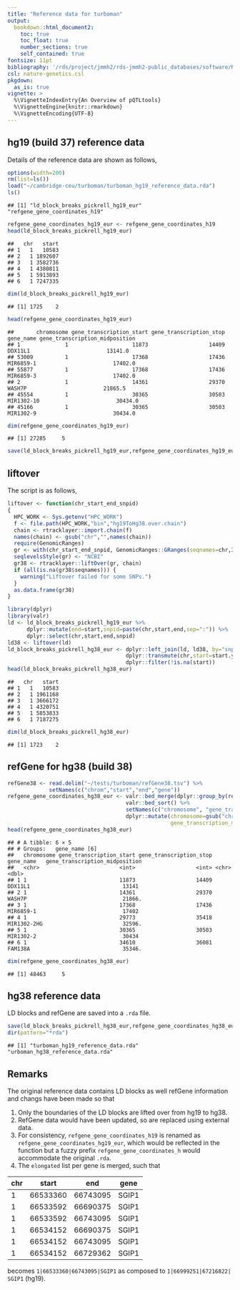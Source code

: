 ```yaml
---
title: "Reference data for turboman"
output:
  bookdown::html_document2:
    toc: true
    toc_float: true
    number_sections: true
    self_contained: true
fontsize: 11pt
bibliography: '/rds/project/jmmh2/rds-jmmh2-public_databases/software/R/pQTLtools/REFERENCES.bib'
csl: nature-genetics.csl
pkgdown:
  as_is: true
vignette: >
  %\VignetteIndexEntry{An Overview of pQTLtools}
  %\VignetteEngine{knitr::rmarkdown}
  %\VignetteEncoding{UTF-8}
---
```


## hg19 (build 37) reference data

Details of the reference data are shown as follows,


```r
options(width=200)
rm(list=ls())
load("~/cambridge-ceu/turboman/turboman_hg19_reference_data.rda")
ls()
```

```
## [1] "ld_block_breaks_pickrell_hg19_eur" "refgene_gene_coordinates_h19"
```

```r
refgene_gene_coordinates_hg19_eur <- refgene_gene_coordinates_h19
head(ld_block_breaks_pickrell_hg19_eur)
```

```
##   chr   start
## 1   1   10583
## 2   1 1892607
## 3   1 3582736
## 4   1 4380811
## 5   1 5913893
## 6   1 7247335
```

```r
dim(ld_block_breaks_pickrell_hg19_eur)
```

```
## [1] 1725    2
```

```r
head(refgene_gene_coordinates_hg19_eur)
```

```
##       chromosome gene_transcription_start gene_transcription_stop  gene_name gene_transcription_midposition
## 1              1                    11873                   14409    DDX11L1                        13141.0
## 53009          1                    17368                   17436  MIR6859-1                        17402.0
## 55877          1                    17368                   17436  MIR6859-3                        17402.0
## 2              1                    14361                   29370     WASH7P                        21865.5
## 45554          1                    30365                   30503 MIR1302-10                        30434.0
## 45166          1                    30365                   30503  MIR1302-9                        30434.0
```

```r
dim(refgene_gene_coordinates_hg19_eur)
```

```
## [1] 27285     5
```

```r
save(ld_block_breaks_pickrell_hg19_eur,refgene_gene_coordinates_hg19_eur,file="turboman_hg19_reference_data.rda")
```

## liftover

The script is as follows,


```r
liftover <- function(chr_start_end_snpid)
{
  HPC_WORK <- Sys.getenv("HPC_WORK")
  f <- file.path(HPC_WORK,"bin","hg19ToHg38.over.chain")
  chain <- rtracklayer::import.chain(f)
  names(chain) <- gsub("chr","",names(chain))
  require(GenomicRanges)
  gr <- with(chr_start_end_snpid, GenomicRanges::GRanges(seqnames=chr,IRanges::IRanges(start,end),snpid=snpid))
  seqlevelsStyle(gr) <- "NCBI"
  gr38 <- rtracklayer::liftOver(gr, chain)
  if (all(is.na(gr38$seqnames))) {
    warning("Liftover failed for some SNPs.")
  }
  as.data.frame(gr38)
}

library(dplyr)
library(valr)
ld <- ld_block_breaks_pickrell_hg19_eur %>%
      dplyr::mutate(end=start,snpid=paste(chr,start,end,sep=":")) %>%
      dplyr::select(chr,start,end,snpid)
ld38 <- liftover(ld)
ld_block_breaks_pickrell_hg38_eur <- dplyr::left_join(ld, ld38, by="snpid") %>%
                                     dplyr::transmute(chr,start=start.y) %>%
                                     dplyr::filter(!is.na(start))
head(ld_block_breaks_pickrell_hg38_eur)
```

```
##   chr   start
## 1   1   10583
## 2   1 1961168
## 3   1 3666172
## 4   1 4320751
## 5   1 5853833
## 6   1 7187275
```

```r
dim(ld_block_breaks_pickrell_hg38_eur)
```

```
## [1] 1723    2
```

## refGene for hg38 (build 38)


```r
refGene38 <- read.delim("~/tests/turboman/refGene38.tsv") %>%
             setNames(c("chrom","start","end","gene"))
refgene_gene_coordinates_hg38_eur <- valr::bed_merge(dplyr::group_by(refGene38,gene)) %>%
                                     valr::bed_sort() %>%
                                     setNames(c("chromosome", "gene_transcription_start", "gene_transcription_stop", "gene_name")) %>%
                                     dplyr::mutate(chromosome=gsub("chr","",chromosome),
                                                   gene_transcription_midposition=(gene_transcription_start+gene_transcription_stop)/2)
head(refgene_gene_coordinates_hg38_eur)
```

```
## # A tibble: 6 × 5
## # Groups:   gene_name [6]
##   chromosome gene_transcription_start gene_transcription_stop gene_name   gene_transcription_midposition
##   <chr>                         <int>                   <int> <chr>                                <dbl>
## 1 1                             11873                   14409 DDX11L1                             13141 
## 2 1                             14361                   29370 WASH7P                              21866.
## 3 1                             17368                   17436 MIR6859-1                           17402 
## 4 1                             29773                   35418 MIR1302-2HG                         32596.
## 5 1                             30365                   30503 MIR1302-2                           30434 
## 6 1                             34610                   36081 FAM138A                             35346.
```

```r
dim(refgene_gene_coordinates_hg38_eur)
```

```
## [1] 48463     5
```

## hg38 reference data

LD blocks and refGene are saved into a `.rda` file.


```r
save(ld_block_breaks_pickrell_hg38_eur,refgene_gene_coordinates_hg38_eur,file="urboman_hg38_reference_data.rda")
dir(pattern="*rda")
```

```
## [1] "turboman_hg19_reference_data.rda" "urboman_hg38_reference_data.rda"
```

## Remarks

The original reference data contains LD blocks as well refGene information and changs have been made so that
1. Only the boundaries of the LD blocks are lifted over from hg19 to hg38.
2. RefGene data would have been updated, so are replaced using external data.
3. For consistency, `refgene_gene_coordinates_h19` is renamed as `refgene_gene_coordinates_hg19_eur`, which would be reflected in the function but a fuzzy prefix `refgene_gene_coordinates_h` would accommodate the original `.rda`.
4. The `elongated` list per gene is merged, such that

chr|start|end|gene
---|-----|---|-----------
1|66533360|66743095|SGIP1
1|66533592|66690375|SGIP1
1|66533592|66743095|SGIP1
1|66534152|66690375|SGIP1
1|66534152|66743095|SGIP1
1|66534152|66729362|SGIP1

becomes `1|66533360|66743095|SGIP1` as composed to `1|66999251|67216822| SGIP1` (hg19).

